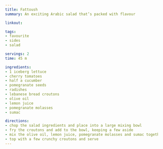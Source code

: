 ```yaml
---
title: Fattoush
summary: An exciting Arabic salad that’s packed with flavour

linkout: 

tags:
- favourite
- sides
- salad

servings: 2
time: 45 m

ingredients:
- 1 iceberg lettuce
- cherry tomatoes 
- half a cucumber 
- pomegranate seeds
- radishes
- lebanese bread croutons
- olive oil
- lemon juice
- pomegranate molasses
- sumac

directions:
- chop the salad ingredients and place into a large mixing bowl
- fry the croutons and add to the bowl, keeping a few aside
- mix the olive oil, lemon juice, pomegranate molasses and sumac together and pour over the salad and croutons
- top with a few crunchy croutons and serve
---
```

